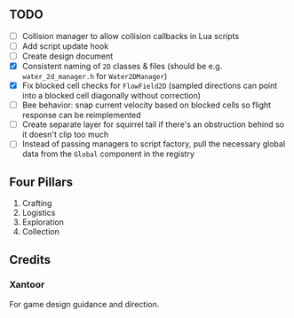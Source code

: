 ## TODO

* [ ] Collision manager to allow collision callbacks in Lua scripts
* [ ] Add script update hook
* [ ] Create design document
* [x] Consistent naming of `2D` classes & files (should be e.g. `water_2d_manager.h` for `Water2DManager`)
* [x] Fix blocked cell checks for `FlowField2D` (sampled directions can point into a blocked cell diagonally without correction)
* [ ] Bee behavior: snap current velocity based on blocked cells so flight response can be reimplemented
* [ ] Create separate layer for squirrel tail if there's an obstruction behind so it doesn't clip too much
* [ ] Instead of passing managers to script factory, pull the necessary global data from the `Global` component in the registry

## Four Pillars

1. Crafting
2. Logistics
3. Exploration
4. Collection

## Credits

### Xantoor

For game design guidance and direction.
